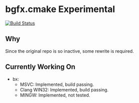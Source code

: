 bgfx.cmake Experimental
===================
[![Build Status](https://github.com/bkaradzic/bgfx.cmake/workflows/Release/badge.svg)](https://github.com/bkaradzic/bgfx.cmake/workflows/Release/badge.svg)

Why
-----
Since the original repo is so inactive, some rewrite is required.

Currently Working On
----------------------
- bx:
  - MSVC: Implemented, build passing.
  - Clang WIN32: Implemented, build passing.
  - MINGW: Implemented, not tested.